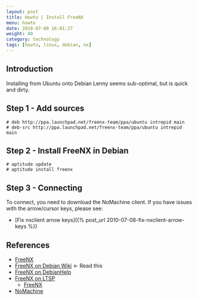 ```yaml
---
layout: post
title: Howto | Install FreeNX
menu: howto
date: 2010-07-08 16:01:27
weight: 40
category: technology
tags: [howto, linux, debian, nx]
---
```


## Introduction

Installing from Ubuntu onto Debian Lenny seems sub-optimal, but is quick and dirty.

## Step 1 - Add sources

    # deb http://ppa.launchpad.net/freenx-team/ppa/ubuntu intrepid main
    # deb-src http://ppa.launchpad.net/freenx-team/ppa/ubuntu intrepid main

<!--more-->

## Step 2 - Install FreeNX in Debian

    # aptitude update
    # aptitude install freenx

## Step 3 - Connecting

To connect, you need to download the NoMachine client.  If you have issues with the arrow/cursor keys, please see:

   * [Fix nxclient arrow keys]({% post_url 2010-07-08-fix-nxclient-arrow-keys %})

## References

   * [FreeNX](http://freenx.berlios.de/info.php)
   * [FreeNX on Debian Wiki](http://wiki.debian.org/freenx) &larr; Read this
   * [FreeNX on DebianHelp](http://www.debianhelp.co.uk/freenx.htm)
   * [FreeNX on LTSP](http://www.telemedia.ch/publ/ltsp-howto.html)
      * [FreeNX](http://www.telemedia.ch/publ/freenx-setup-howto.html)
   * [NoMachine](http://www.nomachine.com/)

